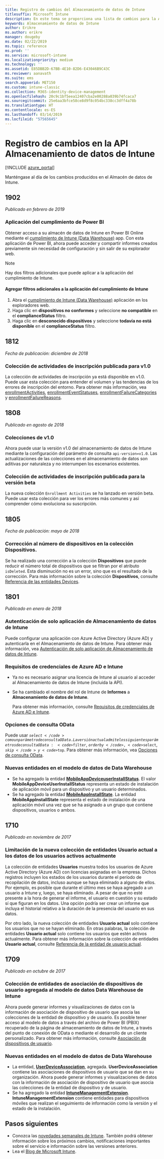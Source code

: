 ```yaml
---
title: Registro de cambios del Almacenamiento de datos de Intune
titlesuffix: Microsoft Intune
description: En este tema se proporciona una lista de cambios para la API Data Warehouse de Microsoft Intune.
keywords: Almacenamiento de datos de Intune
author: Erikre
ms.author: erikre
manager: dougeby
ms.date: 02/22/2019
ms.topic: reference
ms.prod: ''
ms.service: microsoft-intune
ms.localizationpriority: medium
ms.technology: ''
ms.assetid: E85DBB2D-67BB-4E10-82D6-E43046B9C43C
ms.reviewer: aanavath
ms.suite: ems
search.appverid: MET150
ms.custom: intune-classic
ms.collection: M365-identity-device-management
ms.openlocfilehash: 20c9c1bf5eea12407cba2e00288a039b74fcaca7
ms.sourcegitcommit: 25e6aa3bfce58ce8d9f8c054bc338cc3dff4a78b
ms.translationtype: HT
ms.contentlocale: es-ES
ms.lasthandoff: 03/14/2019
ms.locfileid: "57565645"
---
```

# <a name="change-log-for-the-intune-data-warehouse-api"></a>Registro de cambios en la API Almacenamiento de datos de Intune

[!INCLUDE [azure_portal](./includes/azure_portal.md)]

Manténgase al día de los cambios producidos en el Almacén de datos de Intune.

## <a name="1902"></a>1902 
_Publicado en febrero de 2019_

### <a name="power-bi-compliance-app"></a>Aplicación del cumplimiento de Power BI 

Obtener acceso a su almacén de datos de Intune en Power BI Online mediante el [cumplimiento de Intune (Data Warehouse)](https://app.powerbi.com/groups/me/getapps/services/Intune_dw_compliance) app. Con esta aplicación de Power BI, ahora puede acceder y compartir informes creados previamente sin necesidad de configuración y sin salir de su explorador web. 

> [!NOTE]
> Hay dos filtros adicionales que puede aplicar a la aplicación del cumplimiento de Intune.

#### <a name="add-additional-filters-to-the-intune-compliance-app"></a>Agregar filtros adicionales a la aplicación del cumplimiento de Intune
1. Abra el [cumplimiento de Intune (Data Warehouse)](https://app.powerbi.com/groups/me/getapps/services/Intune_dw_compliance) aplicación en los exploradores web.
2. Haga clic en **dispositivos no conformes** y seleccione **no compatible** en el **complianceStatus** filtro. 
3. Haga clic en **desconocido dispositivos** y seleccione **todavía no está disponible** en el **complianceStatus** filtro. 

## <a name="1812"></a>1812 
_Fecha de publicación: diciembre de 2018_

### <a name="enrollment-activities-collection-released-to-v10"></a>Colección de actividades de inscripción publicada para v1.0 

La colección de actividades de inscripción ya está disponible en v1.0. Puede usar esta colección para entender el volumen y las tendencias de los errores de inscripción del entorno. Para obtener más información, vea [enrollmentActivities](intune-data-warehouse-collections.md#enrollmentactivities), [enrollmentEventStatuses](intune-data-warehouse-collections.md#enrollmenteventstatuses), [enrollmentFailureCategories](intune-data-warehouse-collections.md#enrollmentfailurecategories) y [enrollmentFailureReasons](intune-data-warehouse-collections.md#enrollmentfailurereasons).

## <a name="1808"></a>1808
_Publicado en agosto de 2018_

### <a name="v10-collections"></a>Colecciones de v1.0  

Ahora puede usar la versión v1.0 del almacenamiento de datos de Intune mediante la configuración del parámetro de consulta `api-version=v1.0`. Las actualizaciones de las colecciones en el almacenamiento de datos son aditivas por naturaleza y no interrumpen los escenarios existentes.

### <a name="enrollment-activities-collection-released-to-beta"></a>Colección de actividades de inscripción publicada para la versión beta

La nueva colección `Enrollment Activities` se ha lanzado en versión beta. Puede usar esta colección para ver los errores más comunes y así comprender cómo evoluciona su suscripción. 


## <a name="1805"></a>1805
_Fecha de publicación: mayo de 2018_

### <a name="correction-to-device-count-in-devices-collection"></a>Corrección al número de dispositivos en la colección **Dispositivos**. 

Se ha realizado una corrección a la colección **Dispositivos** que puede reducir el número total de dispositivos que se filtran por el atributo `isDeleted`. Esta disminución no es un error, sino que es el resultado de la corrección. Para más información sobre la colección **Dispositivos**, consulte [Referencia de las entidades Devices](reports-ref-devices.md). 


## <a name="1801"></a>1801
_Publicado en enero de 2018_

### <a name="intune-data-warehouse-application-only-authentication----1867540---"></a>Autenticación de solo aplicación de Almacenamiento de datos de Intune <!-- 1867540 -->

Puede configurar una aplicación con Azure Active Directory (Azure AD) y autenticarla en el Almacenamiento de datos de Intune. Para obtener más información, vea [Autenticación de solo aplicación de Almacenamiento de datos de Intune](data-warehouse-app-only-auth.md).

### <a name="azure-ad-and-intune-credential-requirements----2077525---"></a>Requisitos de credenciales de Azure AD e Intune <!-- 2077525 -->

- Ya no es necesario asignar una licencia de Intune al usuario al acceder al Almacenamiento de datos de Intune (incluida la API).
- Se ha cambiado el nombre del rol de Intune de **Informes** a **Almacenamiento de datos de Intune**. 

    Para obtener más información, consulte [Requisitos de credenciales de Azure AD e Intune](reports-api-url.md#azure-ad-and-intune-credential-requirements).

### <a name="odata-query-options----2077711---"></a>Opciones de consulta OData <!-- 2077711 -->

Puede usar <code>$select</code> como un parámetro de consulta OData. La versión actual admite los siguientes parámetros de consulta OData: <code>$filter</code>, <code>$orderby</code>, <code>$select</code>, <code>$skip</code> y <code>$top</code>. Para obtener más información, vea [Opciones de consulta OData](reports-api-url.md#odata-query-options).

### <a name="new-entities-in-the-in-data-warehouse-data-model----2077804---"></a>Nuevas entidades en el modelo de datos de Data Warehouse <!-- 2077804 -->

 - Se ha agregado la entidad [**MobileAppDeviceuserInstallStatus**](reports-ref-application.md#mobileappdeviceuserinstallstatus). El valor **MobileAppDeviceUserInstallStatus** representa un estado de instalación de aplicación móvil para un dispositivo y un usuario determinados.
 - Se ha agregado la entidad [**MobileAppInstallState**](reports-ref-application.md#mobileappinstallstate). La entidad **MobileAppInstallState** representa el estado de instalación de una aplicación móvil una vez que se ha asignado a un grupo que contiene dispositivos, usuarios o ambos. 

## <a name="1710"></a>1710
_Publicado en noviembre de 2017_

### <a name="a-new-entity-collection-named-current-user-is-limited-to-currently-active-user-data----1544273---"></a>Limitación de la nueva colección de entidades Usuario actual a los datos de los usuarios activos actualmente <!-- 1544273 -->

La colección de entidades **Usuarios** muestra todos los usuarios de Azure Active Directory (Azure AD) con licencias asignadas en la empresa. Dichos registros incluyen los estados de los usuarios durante el período de recopilación de datos, incluso aunque se haya eliminado a alguno de ellos. Por ejemplo, es posible que durante el último mes se haya agregado a un usuario a Intune y, luego, se haya eliminado. A pesar de que no esté presente a la hora de generar el informe, el usuario en cuestión y su estado sí que figuran en los datos. Una opción podría ser crear un informe que incluya el historial relativo a la duración de la presencia del usuario en sus datos.

Por otro lado, la nueva colección de entidades **Usuario actual** solo contiene los usuarios que no se hayan eliminado. En otras palabras, la colección de entidades **Usuario actual** solo contiene los usuarios que estén activos actualmente. Para obtener más información sobre la colección de entidades **Usuario actual**, consulte [Referencia de la entidad de usuario actual](reports-ref-current-user.md).

## <a name="1709"></a>1709
_Publicado en octubre de 2017_

### <a name="user-device-association-entity-collection-added-to-intune-data-warehouse-data-model----1187917---"></a>Colección de entidades de asociación de dispositivos de usuario agregada al modelo de datos Data Warehouse de Intune <!-- 1187917 -->

Ahora puede generar informes y visualizaciones de datos con la información de asociación de dispositivo de usuario que asocia las colecciones de la entidad de dispositivo y de usuario. Es posible tener acceso al modelo de datos a través del archivo de Power BI (PBIX) recuperado de la página de almacenamiento de datos de Intune, a través del punto de conexión de OData o mediante el desarrollo de un cliente personalizado. Para obtener más información, consulte [Asociación de dispositivos de usuario](reports-ref-user-device.md).

### <a name="new-entities-in-the-in-data-warehouse-data-model----1479526--------"></a>Nuevas entidades en el modelo de datos de Data Warehouse <!-- 1479526 --><!-- -->

 - La entidad, [**UserDeviceAssociation**](reports-ref-user-device.md), agregada. **UserDeviceAssociation** contiene las asociaciones de dispositivos de usuario que se dan en su organización. Ahora puede generar informes y visualizaciones de datos con la información de asociación de dispositivo de usuario que asocia las colecciones de la entidad de dispositivo y de usuario.  
 - Se ha agregado la entidad [**IntuneManagementExtension**](reports-ref-intunemanagementextension.md). **IntuneManagementExtension** contiene entidades para dispositivos móviles que realizan el seguimiento de información como la versión y el estado de la instalación.

## <a name="next-steps"></a>Pasos siguientes
 - Conozca las [novedades semanales de Intune](whats-new.md). También podrá obtener información sobre los próximos cambios, notificaciones importantes sobre el servicio e información sobre las versiones anteriores.
 - Lea el [Blog de Microsoft Intune](https://go.microsoft.com/fwlink/?LinkID=273882).
